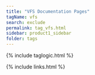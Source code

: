 ```yaml
---
title: "VFS Documentation Pages"
tagName: vfs
search: exclude
permalink: tag_vfs.html
sidebar: product1_sidebar
folder: tags
---
```

{% include taglogic.html %}

{% include links.html %}

